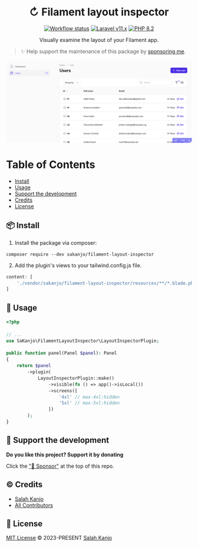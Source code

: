 <h1 align="center">↻ Filament layout inspector</h1>

<p align="center">
    <a href="https://github.com/sakanjo/filament-layout-inspector/actions"><img alt="Workflow status" src="https://img.shields.io/github/actions/workflow/status/sakanjo/filament-layout-inspector/tests.yml?style=for-the-badge"></a>
    <a href="https://laravel.com"><img alt="Laravel v11.x" src="https://img.shields.io/badge/Laravel-v11.x-FF2D20?style=for-the-badge&logo=laravel"></a>
    <a href="https://php.net"><img alt="PHP 8.2" src="https://img.shields.io/badge/PHP-8.2-777BB4?style=for-the-badge&logo=php"></a>
</p>

<p align="center">Visually examine the layout of your Filament app.</p>

> ✨ Help support the maintenance of this package by [sponsoring me](https://github.com/sponsors/sakanjo).

![Preview](./art/preview.png)

Table of Contents
=================

* [Install](#-install)
* [Usage](#-usage)
* [Support the development](#-support-the-development)
* [Credits](#%EF%B8%8F-credits)
* [License](#-license)

## 📦 Install

1. Install the package via composer:

```
composer require --dev sakanjo/filament-layout-inspector
```

2. Add the plugin's views to your tailwind.config.js file.

```js
content: [
    './vendor/sakanjo/filament-layout-inspector/resources/**/*.blade.php',
]
```

## 🦄 Usage

```php
<?php

// ...
use SaKanjo\FilamentLayoutInspector\LayoutInspectorPlugin;

public function panel(Panel $panel): Panel
{
    return $panel
        ->plugin(
            LayoutInspectorPlugin::make()
                ->visible(fn () => app()->isLocal())
                ->screens([
                    '4xl' // max-4xl:hidden
                    '5xl' // max-5xl:hidden
                ])
        );
}
```

## 💖 Support the development

**Do you like this project? Support it by donating**

Click the ["💖 Sponsor"](https://github.com/sponsors/sakanjo) at the top of this repo.

## ©️ Credits

- [Salah Kanjo](https://github.com/sakanjo)
- [All Contributors](../../contributors)

## 📄 License

[MIT License](https://github.com/sakanjo/filament-layout-inspector/blob/master/LICENSE) © 2023-PRESENT [Salah Kanjo](https://github.com/sakanjo)
